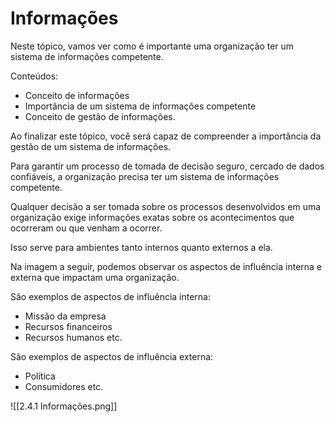 # Informações

Neste tópico, vamos ver como é importante uma organização ter um sistema de informações competente.

Conteúdos:

- Conceito de informações
- Importância de um sistema de informações competente
- Conceito de gestão de informações.

Ao finalizar este tópico, você será capaz de compreender a importância da gestão de um sistema de informações.

Para garantir um processo de tomada de decisão seguro, cercado de dados confiáveis, a organização precisa ter um sistema de informações competente.

Qualquer decisão a ser tomada sobre os processos desenvolvidos em uma organização exige informações exatas sobre os acontecimentos que ocorreram ou que venham a ocorrer.

Isso serve para ambientes tanto internos quanto externos a ela.

Na imagem a seguir, podemos observar os aspectos de influência interna e externa que impactam uma organização.

São exemplos de aspectos de influência interna:

- Missão da empresa
- Recursos financeiros
- Recursos humanos etc.

São exemplos de aspectos de influência externa:

- Política
- Consumidores etc.

![[2.4.1 Informações.png]]